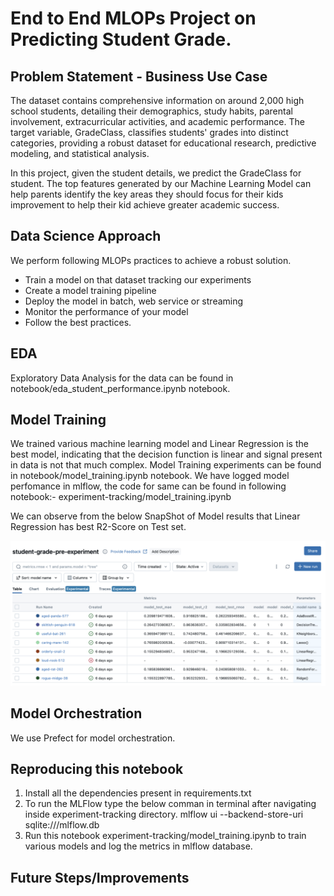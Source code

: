 # End to End MLOPs Project on Predicting Student Grade.

## Problem Statement - Business Use Case
The dataset contains comprehensive information on around 2,000 high school students, detailing their demographics, study habits, parental involvement, extracurricular activities, and academic performance. The target variable, GradeClass, classifies students' grades into distinct categories, providing a robust dataset for educational research, predictive modeling, and statistical analysis.

In this project, given the student details, we predict the GradeClass for student. The top features generated by our Machine Learning Model can help parents identify the key areas they should focus for their kids improvement to help their kid achieve greater academic success. 


## Data Science Approach
We perform following MLOPs practices to achieve a robust solution.
* Train a model on that dataset tracking our experiments
* Create a model training pipeline
* Deploy the model in batch, web service or streaming
* Monitor the performance of your model
* Follow the best practices.

## EDA
Exploratory Data Analysis for the data can be found in notebook/eda_student_performance.ipynb notebook. 

## Model Training
We trained various machine learning model and Linear Regression is the best model, indicating that the decision function is linear and signal present in data is not that much complex.
Model Training experiments can be found in notebook/model_training.ipynb notebook. 
We have logged model perfomance in mlflow, the code for same can be found in following notebook:- experiment-tracking/model_training.ipynb

We can observe from the below SnapShot of Model results that Linear Regression has best R2-Score on Test set.

![alt text](image.png)

## Model Orchestration 
We use Prefect for model orchestration.


## Reproducing this notebook
1. Install all the dependencies present in requirements.txt
2. To run the MLFlow type the below comman in terminal after navigating inside experiment-tracking directory.
    mlflow ui --backend-store-uri sqlite:///mlflow.db
3. Run this notebook experiment-tracking/model_training.ipynb to train various models and log the metrics in mlflow database.


## Future Steps/Improvements


